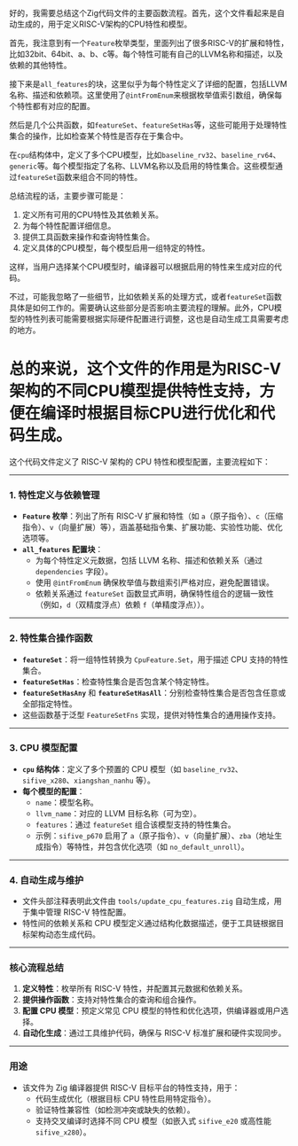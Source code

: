 好的，我需要总结这个Zig代码文件的主要函数流程。首先，这个文件看起来是自动生成的，用于定义RISC-V架构的CPU特性和模型。

首先，我注意到有一个`Feature`枚举类型，里面列出了很多RISC-V的扩展和特性，比如32bit、64bit、a、b、c等。每个特性可能有自己的LLVM名称和描述，以及依赖的其他特性。

接下来是`all_features`的块，这里似乎为每个特性定义了详细的配置，包括LLVM名称、描述和依赖项。这里使用了`@intFromEnum`来根据枚举值索引数组，确保每个特性都有对应的配置。

然后是几个公共函数，如`featureSet`、`featureSetHas`等，这些可能用于处理特性集合的操作，比如检查某个特性是否存在于集合中。

在`cpu`结构体中，定义了多个CPU模型，比如`baseline_rv32`、`baseline_rv64`、`generic`等。每个模型指定了名称、LLVM名称以及启用的特性集合。这些模型通过`featureSet`函数来组合不同的特性。

总结流程的话，主要步骤可能是：

1. 定义所有可用的CPU特性及其依赖关系。
2. 为每个特性配置详细信息。
3. 提供工具函数来操作和查询特性集合。
4. 定义具体的CPU模型，每个模型启用一组特定的特性。

这样，当用户选择某个CPU模型时，编译器可以根据启用的特性来生成对应的代码。

不过，可能我忽略了一些细节，比如依赖关系的处理方式，或者`featureSet`函数具体是如何工作的。需要确认这些部分是否影响主要流程的理解。此外，CPU模型的特性列表可能需要根据实际硬件配置进行调整，这也是自动生成工具需要考虑的地方。

总的来说，这个文件的作用是为RISC-V架构的不同CPU模型提供特性支持，方便在编译时根据目标CPU进行优化和代码生成。
================================================
这个代码文件定义了 RISC-V 架构的 CPU 特性和模型配置，主要流程如下：

---

### **1. 特性定义与依赖管理**
- **`Feature` 枚举**：列出了所有 RISC-V 扩展和特性（如 `a`（原子指令）、`c`（压缩指令）、`v`（向量扩展）等），涵盖基础指令集、扩展功能、实验性功能、优化选项等。
- **`all_features` 配置块**：
  - 为每个特性定义元数据，包括 LLVM 名称、描述和依赖关系（通过 `dependencies` 字段）。
  - 使用 `@intFromEnum` 确保枚举值与数组索引严格对应，避免配置错误。
  - 依赖关系通过 `featureSet` 函数显式声明，确保特性组合的逻辑一致性（例如，`d`（双精度浮点）依赖 `f`（单精度浮点））。

---

### **2. 特性集合操作函数**
- **`featureSet`**：将一组特性转换为 `CpuFeature.Set`，用于描述 CPU 支持的特性集合。
- **`featureSetHas`**：检查特性集合是否包含某个特定特性。
- **`featureSetHasAny`** 和 **`featureSetHasAll`**：分别检查特性集合是否包含任意或全部指定特性。
- 这些函数基于泛型 `FeatureSetFns` 实现，提供对特性集合的通用操作支持。

---

### **3. CPU 模型配置**
- **`cpu` 结构体**：定义了多个预置的 CPU 模型（如 `baseline_rv32`、`sifive_x280`、`xiangshan_nanhu` 等）。
- **每个模型的配置**：
  - `name`：模型名称。
  - `llvm_name`：对应的 LLVM 目标名称（可为空）。
  - `features`：通过 `featureSet` 组合该模型支持的特性集合。
  - 示例：`sifive_p670` 启用了 `a`（原子指令）、`v`（向量扩展）、`zba`（地址生成指令）等特性，并包含优化选项（如 `no_default_unroll`）。

---

### **4. 自动生成与维护**
- 文件头部注释表明此文件由 `tools/update_cpu_features.zig` 自动生成，用于集中管理 RISC-V 特性配置。
- 特性间的依赖关系和 CPU 模型定义通过结构化数据描述，便于工具链根据目标架构动态生成代码。

---

### **核心流程总结**
1. **定义特性**：枚举所有 RISC-V 特性，并配置其元数据和依赖关系。
2. **提供操作函数**：支持对特性集合的查询和组合操作。
3. **配置 CPU 模型**：预定义常见 CPU 模型的特性和优化选项，供编译器或用户选择。
4. **自动化生成**：通过工具维护代码，确保与 RISC-V 标准扩展和硬件实现同步。

---

### **用途**
- 该文件为 Zig 编译器提供 RISC-V 目标平台的特性支持，用于：
  - 代码生成优化（根据目标 CPU 特性启用特定指令）。
  - 验证特性兼容性（如检测冲突或缺失的依赖）。
  - 支持交叉编译时选择不同 CPU 模型（如嵌入式 `sifive_e20` 或高性能 `sifive_x280`）。
